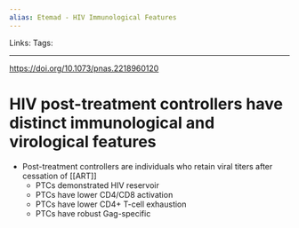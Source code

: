 ```yaml
---
alias: Etemad - HIV Immunological Features
---
```


Links:
Tags:

---

https://doi.org/10.1073/pnas.2218960120

# HIV post-treatment controllers have distinct immunological and virological features

- Post-treatment controllers are individuals who retain viral titers after cessation of [[ART]]
	- PTCs demonstrated HIV reservoir
	- PTCs have lower CD4/CD8 activation
	- PTCs have lower CD4+ T-cell exhaustion
	- PTCs have robust Gag-specific